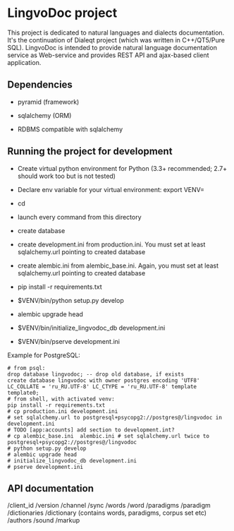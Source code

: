 LingvoDoc project
==================

This project is dedicated to natural languages and dialects documentation. It's the continuation of Dialeqt project
(which was written in C++/QT5/Pure SQL).
LingvoDoc is intended to provide natural language documentation service as Web-service and provides REST API and
ajax-based client application.


Dependencies
---------------

- pyramid (framework)

- sqlalchemy (ORM)

- RDBMS compatible with sqlalchemy


Running the project for development
---------------

- Create virtual python environment for Python (3.3+ recommended; 2.7+ should work too but is not tested)

- Declare env variable for your virtual environment: export VENV=<path to your virtual environment>

- cd <directory containing this file>

- launch every command from this directory

- create database

- create development.ini from production.ini. You must set at least sqlalchemy.url pointing to
  created database

- create alembic.ini from alembic_base.ini. Again, you must set at least sqlalchemy.url pointing to
  created database
  
- pip install -r requirements.txt

- $VENV/bin/python setup.py develop

- alembic upgrade head

- $VENV/bin/initialize_lingvodoc_db development.ini

- $VENV/bin/pserve development.ini

Example for PostgreSQL:

```
# from psql:
drop database lingvodoc; -- drop old database, if exists
create database lingvodoc with owner postgres encoding 'UTF8' LC_COLLATE = 'ru_RU.UTF-8' LC_CTYPE = 'ru_RU.UTF-8' template template0;
# from shell, with activated venv:
pip install -r requirements.txt
# cp production.ini development.ini 
# set sqlalchemy.url to postgresql+psycopg2://postgres@/lingvodoc in development.ini
# TODO [app:accounts] add section to development.int?
# cp alembic_base.ini  alembic.ini # set sqlalchemy.url twice to postgresql+psycopg2://postgres@/lingvodoc
# python setup.py develop
# alembic upgrade head
# initialize_lingvodoc_db development.ini
# pserve development.ini

```

API documentation
---------------

/client_id
/version
/channel
/sync
/words
/word
/paradigms
/paradigm
/dictionaries
/dictionary (contains words, paradigms, corpus set etc)
/authors
/sound
/markup

